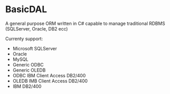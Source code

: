 # BasicDAL
A general purpose ORM written in C# capable to manage traditional RDBMS (SQLServer, Oracle, DB2 ecc)

Currenty support:

- Microsoft SQLServer
- Oracle
- MySQL
- Generic ODBC
- Generic OLEDB
- ODBC IBM Client Access DB2/400
- OLEDB IMB Client Access DB2/400
- IBM DB2/400 

